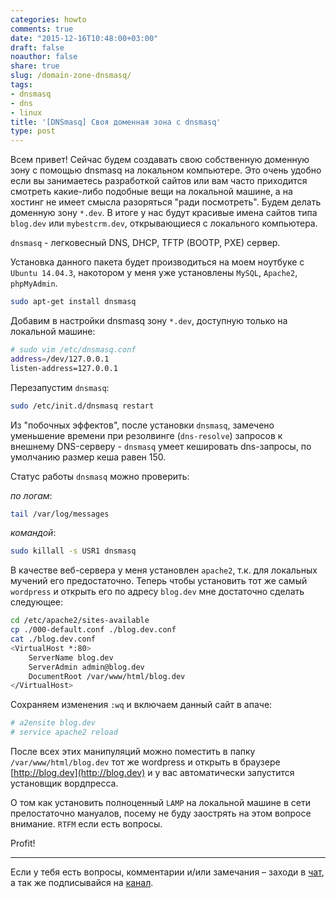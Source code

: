 ```yaml
---
categories: howto
comments: true
date: "2015-12-16T10:48:00+03:00"
draft: false
noauthor: false
share: true
slug: /domain-zone-dnsmasq/
tags:
- dnsmasq
- dns
- linux
title: '[DNSmasq] Своя доменная зона с dnsmasq'
type: post
---
```


Всем привет! Сейчас будем создавать свою собственную доменную зону с помощью dnsmasq на локальном компьютере. Это очень удобно если вы занимаетесь разработкой сайтов или вам часто приходится смотреть какие-либо подобные вещи на локальной машине, а на хостинг не имеет смысла разоряться "ради посмотреть". Будем делать доменную зону `*.dev`. В итоге у нас будут красивые имена сайтов типа `blog.dev` или `mybestcrm.dev`, открывающиеся с локального компьютера.

`dnsmasq` - легковесный DNS, DHCP, TFTP (BOOTP, PXE) сервер.

Установка данного пакета будет производиться на моем ноутбуке с `Ubuntu 14.04.3`, накотором у меня уже установлены `MySQL`, `Apache2`, `phpMyAdmin`.

```bash
sudo apt-get install dnsmasq
```

Добавим в настройки dnsmasq зону `*.dev`, доступную только на локальной машине:

```bash
# sudo vim /etc/dnsmasq.conf  
address=/dev/127.0.0.1  
listen-address=127.0.0.1
```

Перезапустим `dnsmasq`:

```bash
sudo /etc/init.d/dnsmasq restart
```

Из "побочных эффектов", после установки `dnsmasq`, замечено уменьшение времени при резолвинге (`dns-resolve`) запросов к внешнему DNS-серверу - `dnsmasq` умеет кешировать dns-запросы, по умолчанию размер кеша равен 150.

Статус работы `dnsmasq` можно проверить:

_по логам_:

```bash
tail /var/log/messages
```

_командой_:

```bash
sudo killall -s USR1 dnsmasq
```

В качестве веб-сервера у меня установлен `apache2`, т.к. для локальных мучений его предостаточно. Теперь чтобы установить тот же самый `wordpress` и открыть его по адресу `blog.dev` мне достаточно сделать следующее:

```bash
cd /etc/apache2/sites-available  
cp ./000-default.conf ./blog.dev.conf
cat ./blog.dev.conf  
<VirtualHost *:80>  
    ServerName blog.dev  
    ServerAdmin admin@blog.dev  
    DocumentRoot /var/www/html/blog.dev  
</VirtualHost>
```

Сохраняем изменения `:wq` и включаем данный сайт в апаче:

```bash
# a2ensite blog.dev  
# service apache2 reload
```

После всех этих манипуляций можно поместить в папку `/var/www/html/blog.dev` тот же wordpress и открыть в браузере [http://blog.dev](http://blog.dev) и у вас автоматически запустится установщик вордпресса.

О том как установить полноценный `LAMP` на локальной машине в сети прелостаточно мануалов, посему не буду заострять на этом вопросе внимание. `RTFM` если есть вопросы.

Profit!

---
Если у тебя есть вопросы, комментарии и/или замечания – заходи в [чат](https://ttttt.me/jtprogru_chat), а так же подписывайся на [канал](https://ttttt.me/jtprogru_channel).

